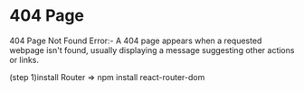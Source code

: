 
# 404 Page
404 Page Not Found Error:-
A 404 page appears when a requested webpage isn't found, usually displaying a message suggesting other actions or links.

(step 1)install Router => npm install react-router-dom